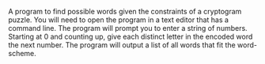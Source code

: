 A program to find possible words given the constraints of a cryptogram puzzle.
You will need to open the program in a text editor that has a command line. The program will prompt you to enter a string of numbers. Starting at 0 and counting up, give
  each distinct letter in the encoded word the next number. The program will output a list of all words that fit the word-scheme.
